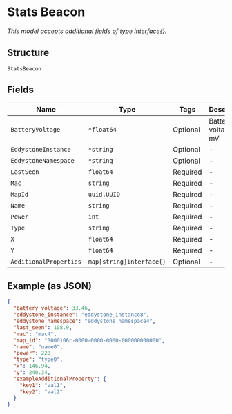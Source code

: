 
# Stats Beacon

*This model accepts additional fields of type interface{}.*

## Structure

`StatsBeacon`

## Fields

| Name | Type | Tags | Description |
|  --- | --- | --- | --- |
| `BatteryVoltage` | `*float64` | Optional | Battery voltage, in mV |
| `EddystoneInstance` | `*string` | Optional | - |
| `EddystoneNamespace` | `*string` | Optional | - |
| `LastSeen` | `float64` | Required | - |
| `Mac` | `string` | Required | - |
| `MapId` | `uuid.UUID` | Required | - |
| `Name` | `string` | Required | - |
| `Power` | `int` | Required | - |
| `Type` | `string` | Required | - |
| `X` | `float64` | Required | - |
| `Y` | `float64` | Required | - |
| `AdditionalProperties` | `map[string]interface{}` | Optional | - |

## Example (as JSON)

```json
{
  "battery_voltage": 33.46,
  "eddystone_instance": "eddystone_instance8",
  "eddystone_namespace": "eddystone_namespace4",
  "last_seen": 108.9,
  "mac": "mac4",
  "map_id": "0000106c-0000-0000-0000-000000000000",
  "name": "name0",
  "power": 220,
  "type": "type0",
  "x": 146.94,
  "y": 240.34,
  "exampleAdditionalProperty": {
    "key1": "val1",
    "key2": "val2"
  }
}
```

